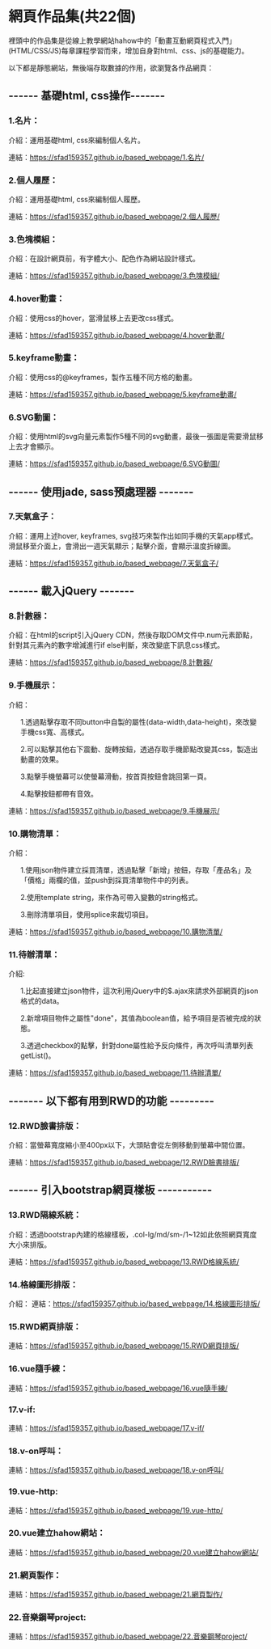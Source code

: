 # 網頁作品集(共22個)

裡頭中的作品集是從線上教學網站hahow中的「動畫互動網頁程式入門」(HTML/CSS/JS)每章課程學習而來，增加自身對html、css、js的基礎能力。

以下都是靜態網站，無後端存取數據的作用，欲瀏覽各作品網頁：

## ------ 基礎html, css操作-------

### 1.名片：
  介紹：運用基礎html, css來編制個人名片。
  
  連結：https://sfad159357.github.io/based_webpage/1.名片/
  
### 2.個人履歷：
  介紹：運用基礎html, css來編制個人履歷。
  
  連結：https://sfad159357.github.io/based_webpage/2.個人履歷/

### 3.色塊模組：
  介紹：在設計網頁前，有字體大小、配色作為網站設計樣式。
  
  連結：https://sfad159357.github.io/based_webpage/3.色塊模組/
  
### 4.hover動畫：
  介紹：使用css的hover，當滑鼠移上去更改css樣式。
  
  連結：https://sfad159357.github.io/based_webpage/4.hover動畫/
  
### 5.keyframe動畫：
  介紹：使用css的@keyframes，製作五種不同方格的動畫。
  
  連結：https://sfad159357.github.io/based_webpage/5.keyframe動畫/
  
### 6.SVG動圖：
  介紹：使用html的svg向量元素製作5種不同的svg動畫，最後一張圖是需要滑鼠移上去才會顯示。
  
  連結：https://sfad159357.github.io/based_webpage/6.SVG動圖/
  
## ------ 使用jade, sass預處理器 -------

### 7.天氣盒子：
  介紹：運用上述hover, keyframes, svg技巧來製作出如同手機的天氣app樣式。滑鼠移至介面上，會滑出一週天氣顯示；點擊介面，會顯示溫度折線圖。
  
  
  連結：https://sfad159357.github.io/based_webpage/7.天氣盒子/
 
## ------ 載入jQuery -------

### 8.計數器：
  介紹：在html的script引入jQuery CDN，然後存取DOM文件中.num元素節點，針對其元素內的數字增減進行if else判斷，來改變底下訊息css樣式。
  
  
  連結：https://sfad159357.github.io/based_webpage/8.計數器/
 
### 9.手機展示：
  介紹：<ol> 1.透過點擊存取不同button中自製的屬性(data-width,data-height)，來改變手機css寬、高樣式。</ol>
       <ol> 2.可以點擊其他右下震動、旋轉按鈕，透過存取手機節點改變其css，製造出動畫的效果。</ol>
       <ol> 3.點擊手機螢幕可以使螢幕滑動，按首頁按鈕會跳回第一頁。</ol>
       <ol> 4.點擊按鈕都帶有音效。</ol>
       
       
  連結：https://sfad159357.github.io/based_webpage/9.手機展示/
  
### 10.購物清單：
  介紹：<ol>1.使用json物件建立採買清單，透過點擊「新增」按鈕，存取「產品名」及「價格」兩欄的值，並push到採買清單物件中的列表。</ol>
       <ol>2.使用template string，來作為可帶入變數的string格式。</ol>
       <ol>3.刪除清單項目，使用splice來裁切項目。</ol>
       
  連結：https://sfad159357.github.io/based_webpage/10.購物清單/
  
### 11.待辦清單：
  介紹:<ol>1.比起直接建立json物件，這次利用jQuery中的$.ajax來請求外部網頁的json格式的data。</ol>
      <ol>2.新增項目物件之屬性"done"，其值為boolean值，給予項目是否被完成的狀態。</ol>
      <ol>3.透過checkbox的點擊，針對done屬性給予反向條件，再次呼叫清單列表getList()。</ol>

  連結：https://sfad159357.github.io/based_webpage/11.待辦清單/
 
## ------- 以下都有用到RWD的功能 ---------
### 12.RWD臉書排版：
  介紹：當螢幕寬度縮小至400px以下，大頭貼會從左側移動到螢幕中間位置。
  
  連結：https://sfad159357.github.io/based_webpage/12.RWD臉書排版/
  
## ------ 引入bootstrap網頁樣板 -----------
  
### 13.RWD隔線系統：
  介紹：透過bootstrap內建的格線樣板，.col-lg/md/sm-/1~12如此依照網頁寬度大小來排版。
  
  連結：https://sfad159357.github.io/based_webpage/13.RWD格線系統/
  
### 14.格線圖形排版：
  介紹：
  連結：https://sfad159357.github.io/based_webpage/14.格線圖形排版/
  
### 15.RWD網頁排版：
  連結：https://sfad159357.github.io/based_webpage/15.RWD網頁排版/
  
### 16.vue隨手練：
  連結：https://sfad159357.github.io/based_webpage/16.vue隨手練/
   
### 17.v-if:
  連結：https://sfad159357.github.io/based_webpage/17.v-if/
   
### 18.v-on呼叫：
  連結：https://sfad159357.github.io/based_webpage/18.v-on呼叫/
   
### 19.vue-http:
  連結：https://sfad159357.github.io/based_webpage/19.vue-http/
   
### 20.vue建立hahow網站：
  連結：https://sfad159357.github.io/based_webpage/20.vue建立hahow網站/
  
### 21.網頁製作：
  連結：https://sfad159357.github.io/based_webpage/21.網頁製作/
  
### 22.音樂鋼琴project:
  連結：https://sfad159357.github.io/based_webpage/22.音樂鋼琴project/

